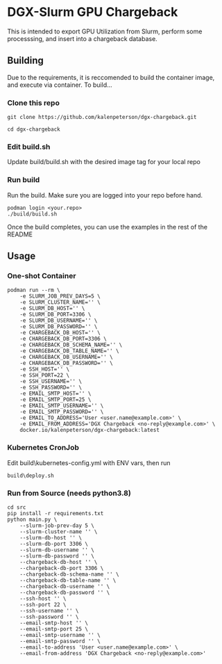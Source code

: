 # DGX-Slurm GPU Chargeback
This is intended to export GPU Utilization from Slurm, perform some processsing, and insert into a chargeback database.

## Building
Due to the requirements, it is reccomended to build the container image, and execute via container. To build...

### Clone this repo
```
git clone https://github.com/kalenpeterson/dgx-chargeback.git
```
```
cd dgx-chargeback
```

### Edit build.sh
Update build/build.sh with the desired image tag for your local repo

### Run build
Run the build. Make sure you are logged into your repo before hand.
```
podman login <your.repo>
./build/build.sh
```

Once the build completes, you can use the examples in the rest of the README


## Usage
### One-shot Container
```
podman run --rm \
    -e SLURM_JOB_PREV_DAYS=5 \
    -e SLURM_CLUSTER_NAME='' \
    -e SLURM_DB_HOST='' \
    -e SLURM_DB_PORT=3306 \
    -e SLURM_DB_USERNAME='' \
    -e SLURM_DB_PASSWORD='' \
    -e CHARGEBACK_DB_HOST='' \
    -e CHARGEBACK_DB_PORT=3306 \
    -e CHARGEBACK_DB_SCHEMA_NAME='' \
    -e CHARGEBACK_DB_TABLE_NAME='' \
    -e CHARGEBACK_DB_USERNAME='' \
    -e CHARGEBACK_DB_PASSWORD='' \
    -e SSH_HOST='' \
    -e SSH_PORT=22 \
    -e SSH_USERNAME='' \
    -e SSH_PASSWORD='' \
    -e EMAIL_SMTP_HOST='' \
    -e EMAIL_SMTP_PORT=25 \
    -e EMAIL_SMTP_USERNAME='' \
    -e EMAIL_SMTP_PASSWORD='' \
    -e EMAIL_TO_ADDRESS='User <user.name@example.com>' \
    -e EMAIL_FROM_ADDRESS='DGX Chargeback <no-reply@example.com>' \
    docker.io/kalenpeterson/dgx-chargeback:latest
```

### Kubernetes CronJob
Edit build\kubernetes-config.yml with ENV vars, then run
```
build\deploy.sh
```

### Run from Source (needs python3.8)
```
cd src
pip install -r requirements.txt
python main.py \
    --slurm-job-prev-day 5 \
    --slurm-cluster-name '' \
    --slurm-db-host '' \
    --slurm-db-port 3306 \
    --slurm-db-username '' \
    --slurm-db-password '' \
    --chargeback-db-host '' \
    --chargeback-db-port 3306 \
    --chargeback-db-schema-name '' \
    --chargeback-db-table-name '' \
    --chargeback-db-username '' \
    --chargeback-db-password '' \
    --ssh-host '' \
    --ssh-port 22 \
    --ssh-username '' \
    --ssh-password '' \
    --email-smtp-host '' \
    --email-smtp-port 25 \
    --email-smtp-username '' \
    --email-smtp-password '' \
    --email-to-address 'User <user.name@example.com>' \
    --email-from-address 'DGX Chargeback <no-reply@example.com>'
```